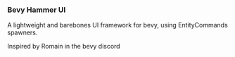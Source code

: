 ### Bevy Hammer UI

A lightweight and barebones UI framework for bevy, using EntityCommands spawners.

Inspired by Romain in the bevy discord 